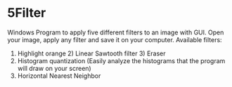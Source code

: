 # 5Filter
Windows Program to apply five different filters to an image with GUI.
Open your image, apply any filter and save it on your computer. Available filters:
1) Highlight orange 2) Linear Sawtooth filter 3) Eraser 
4) Histogram quantization (Easily analyze the histograms that the program will draw on your screen) 
5) Horizontal Nearest Neighbor
